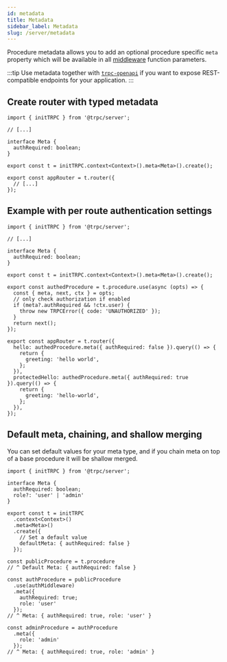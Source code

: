 ```yaml
---
id: metadata
title: Metadata
sidebar_label: Metadata
slug: /server/metadata
---
```


Procedure metadata allows you to add an optional procedure specific `meta` property which will be available in all [middleware](middlewares) function parameters.

:::tip
Use metadata together with [`trpc-openapi`](https://github.com/jlalmes/trpc-openapi) if you want to expose REST-compatible endpoints for your application.
:::

## Create router with typed metadata

```tsx
import { initTRPC } from '@trpc/server';

// [...]

interface Meta {
  authRequired: boolean;
}

export const t = initTRPC.context<Context>().meta<Meta>().create();

export const appRouter = t.router({
  // [...]
});
```

## Example with per route authentication settings

```tsx title='server.ts'
import { initTRPC } from '@trpc/server';

// [...]

interface Meta {
  authRequired: boolean;
}

export const t = initTRPC.context<Context>().meta<Meta>().create();

export const authedProcedure = t.procedure.use(async (opts) => {
  const { meta, next, ctx } = opts;
  // only check authorization if enabled
  if (meta?.authRequired && !ctx.user) {
    throw new TRPCError({ code: 'UNAUTHORIZED' });
  }
  return next();
});

export const appRouter = t.router({
  hello: authedProcedure.meta({ authRequired: false }).query(() => {
    return {
      greeting: 'hello world',
    };
  }),
  protectedHello: authedProcedure.meta({ authRequired: true }).query(() => {
    return {
      greeting: 'hello-world',
    };
  }),
});
```

## Default meta, chaining, and shallow merging

You can set default values for your meta type, and if you chain meta on top of a base procedure it will be shallow merged.

```tsx
import { initTRPC } from '@trpc/server';

interface Meta {
  authRequired: boolean;
  role?: 'user' | 'admin'
}

export const t = initTRPC
  .context<Context>()
  .meta<Meta>()
  .create({
    // Set a default value
    defaultMeta: { authRequired: false }
  });

const publicProcedure = t.procedure
// ^ Default Meta: { authRequired: false }

const authProcedure = publicProcedure
  .use(authMiddleware)
  .meta({
    authRequired: true;
    role: 'user'
  });
// ^ Meta: { authRequired: true, role: 'user' }

const adminProcedure = authProcedure
  .meta({
    role: 'admin'
  });
// ^ Meta: { authRequired: true, role: 'admin' }
```
